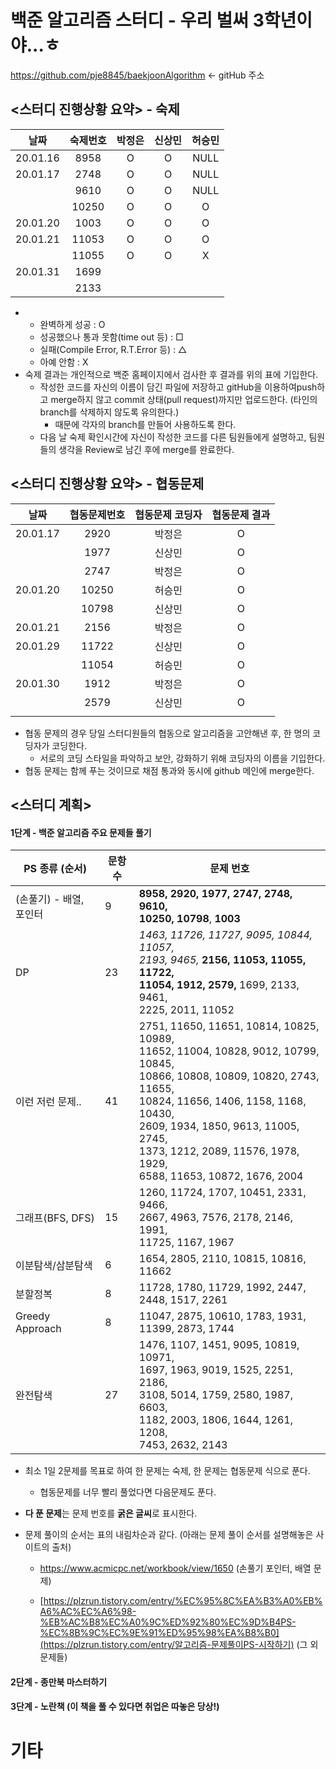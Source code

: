 # 백준 알고리즘 스터디 - 우리 벌써 3학년이야...ㅎ

 https://github.com/pje8845/baekjoonAlgorithm  <- gitHub 주소

## <스터디 진행상황 요약> - 숙제

|   날짜   | 숙제번호 | 박정은 | 신상민 | 허승민 |
| :------: | :------: | :----: | :----: | :----: |
| 20.01.16 |   8958   |   O    |   O    |  NULL  |
| 20.01.17 |   2748   |   O    |   O    |  NULL  |
|          |   9610   |   O    |   O    |  NULL  |
|          |  10250   |   O    |   O    |   O    |
| 20.01.20 |   1003   |   O    |   O    |   O    |
| 20.01.21 |  11053   |   O    |   O    |   O    |
|          |  11055   |   O    |   O    |   X    |
| 20.01.31 |   1699   |        |        |        |
|          |   2133   |        |        |        |
- - 완벽하게 성공 :  O  
  - 성공했으나 통과 못함(time out 등) : □  
  - 실패(Compile Error, R.T.Error 등) : △
  - 아예 안함 : X
- 숙제 결과는 개인적으로 백준 홈페이지에서 검사한 후 결과를 위의 표에 기입한다.
  - 작성한 코드를 자신의 이름이 담긴 파일에 저장하고 gitHub을 이용하여push하고 merge하지 않고 commit 상태(pull request)까지만 업로드한다. (타인의 branch를 삭제하지 않도록 유의한다.)
    - 때문에 각자의 branch를 만들어 사용하도록 한다.
  - 다음 날 숙제 확인시간에 자신이 작성한 코드를 다른 팀원들에게 설명하고, 팀원들의 생각을 Review로 남긴 후에 merge를 완료한다.



## <스터디 진행상황 요약> - 협동문제

|   날짜   | 협동문제번호 | 협동문제 코딩자 | 협동문제 결과 |
| :------: | :----------: | :-------------: | :-----------: |
| 20.01.17 |     2920     |     박정은      |       O       |
|          |     1977     |     신상민      |       O       |
|          |     2747     |     박정은      |       O       |
| 20.01.20 |    10250     |     허승민      |       O       |
|          |    10798     |     신상민      |       O       |
| 20.01.21 |     2156     |     박정은      |       O       |
| 20.01.29 |    11722     |     신상민      |       O       |
|          |    11054     |     허승민      |       O       |
| 20.01.30 |     1912     |     박정은      |       O       |
|          |     2579     |     신상민      |       O       |
|          |              |                 |               |

- 협동 문제의 경우 당일 스터디원들의 협동으로 알고리즘을 고안해낸 후, 한 명의 코딩자가 코딩한다.
  - 서로의 코딩 스타일을 파악하고 보안, 강화하기 위해 코딩자의 이름을 기입한다.
- 협동 문제는 함께 푸는 것이므로 채점 통과와 동시에 github 메인에 merge한다.



## <스터디 계획>

#### 1단계 - 백준 알고리즘 주요 문제들 풀기

| PS 종류 (순서)          | 문항 수 | 문제 번호                                                    |
| ----------------------- | ------- | ------------------------------------------------------------ |
| (손풀기) - 배열, 포인터 | 9       | **8958, 2920, 1977, 2747, 2748,** **9610, <br />10250, 10798**, **1003** |
| DP                      | 23      | *1463, 11726, 11727, 9095, 10844, 11057, <br />2193, 9465,* **2156,** **11053, 11055, 11722, <br />11054,** **1912, 2579,** 1699, 2133, 9461,<br /> 2225, 2011, 11052 |
| 이런 저런 문제..        | 41      | 2751, 11650, 11651, 10814, 10825, 10989, <br />11652, 11004, 10828, 9012, 10799, 10845, <br />10866, 10808, 10809, 10820, 2743, 11655, <br />10824, 11656, 1406, 1158, 1168, 10430,<br /> 2609, 1934, 1850, 9613, 11005, 2745, <br />1373, 1212, 2089, 11576, 1978, 1929, <br />6588, 11653, 10872, 1676, 2004 |
| 그래프(BFS, DFS)        | 15      | 1260, 11724, 1707, 10451, 2331, 9466,<br /> 2667, 4963, 7576, 2178, 2146, 1991, <br />11725, 1167, 1967 |
| 이분탐색/삼분탐색       | 6       | 1654, 2805, 2110, 10815, 10816, 11662                        |
| 분할정복                | 8       | 11728, 1780, 11729, 1992, 2447, 2448, 1517, 2261             |
| Greedy Approach         | 8       | 11047, 2875, 10610, 1783, 1931, 11399, 2873, 1744            |
| 완전탐색                | 27      | 1476, 1107, 1451, 9095, 10819, 10971, <br />1697, 1963, 9019, 1525, 2251, 2186, <br />3108, 5014, 1759, 2580, 1987, 6603, <br />1182, 2003, 1806, 1644, 1261, 1208, <br />7453, 2632, 2143 |

- 최소 1일 2문제를 목표로 하여 한 문제는 숙제, 한 문제는 협동문제 식으로 푼다. 

  - 협동문제를 너무 빨리 풀었다면 다음문제도 푼다. 

- **다 푼 문제**는 문제 번호를 **굵은 글씨**로 표시한다.

- 문제 풀이의 순서는 표의 내림차순과 같다. (아래는 문제 풀이 순서를 설명해놓은 사이트의 출처)

  -  https://www.acmicpc.net/workbook/view/1650 (손풀기 포인터, 배열 문제)

  -  [https://plzrun.tistory.com/entry/%EC%95%8C%EA%B3%A0%EB%A6%AC%EC%A6%98-%EB%AC%B8%EC%A0%9C%ED%92%80%EC%9D%B4PS-%EC%8B%9C%EC%9E%91%ED%95%98%EA%B8%B0](https://plzrun.tistory.com/entry/알고리즘-문제풀이PS-시작하기)  (그 외 문제들)

    

#### 2단계 - 종만북 마스터하기

#### 3단계 - 노란책 (이 책을 풀 수 있다면 취업은 따놓은 당상!)





# 기타





